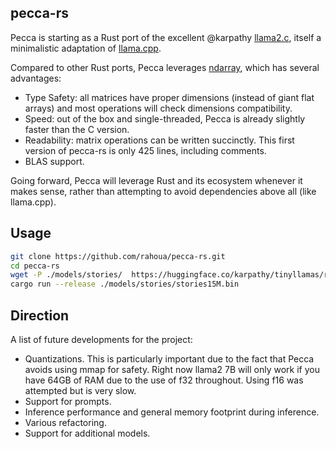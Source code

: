 ## pecca-rs

Pecca is starting as a Rust port of the excellent @karpathy [llama2.c](https://github.com/karpathy/llama2.), itself a minimalistic adaptation of [llama.cpp](https://github.com/ggerganov/llama.cpp).

Compared to other Rust ports, Pecca leverages [ndarray](https://github.com/rust-ndarray/ndarray), which has several advantages:

* Type Safety: all matrices have proper dimensions (instead of giant flat arrays) and most operations will check dimensions compatibility.
* Speed: out of the box and single-threaded, Pecca is already slightly faster than the C version.
* Readability: matrix operations can be written succinctly. This first version of pecca-rs is only 425 lines, including comments.
* BLAS support.

Going forward, Pecca will leverage Rust and its ecosystem whenever it makes sense, rather than attempting to avoid dependencies above all (like llama.cpp).

## Usage

```bash
git clone https://github.com/rahoua/pecca-rs.git
cd pecca-rs
wget -P ./models/stories/  https://huggingface.co/karpathy/tinyllamas/resolve/main/stories15M.bin
cargo run --release ./models/stories/stories15M.bin
```

## Direction

A list of future developments for the project:

* Quantizations. This is particularly important due to the fact that Pecca avoids using mmap for safety. Right now llama2 7B will only work if you have 64GB of RAM due to the use of f32 throughout. Using f16 was attempted but is very slow.
* Support for prompts.
* Inference performance and general memory footprint during inference.
* Various refactoring.
* Support for additional models.
